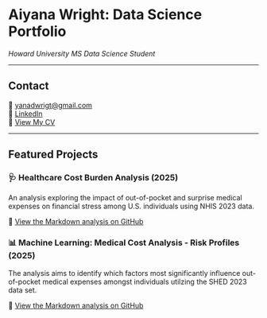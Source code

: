 # Aiyana Wright: Data Science Portfolio

*Howard University MS Data Science Student*

---

## Contact

📧 [yanadwrigt@gmail.com](mailto:yanadwrigt@gmail.com)  
🔗 [LinkedIn](https://www.linkedin.com/in/aiyanawright/)  
📄 [View My CV](2025_Digital_Resume.html)

---

## Featured Projects

### 🩺 Healthcare Cost Burden Analysis (2025)

An analysis exploring the impact of out-of-pocket and surprise medical expenses on financial stress among U.S. individuals using NHIS 2023 data.

📄 [View the Markdown analysis on GitHub](https://github.com/aiyanaw1/aiyanaw1.github.io/blob/892534b9c4d79c9f398a0078a7bc0173df799aec/Final.md)

### 📊 Machine Learning: Medical Cost Analysis - Risk Profiles (2025)

The analysis aims to identify which factors most significantly influence out-of-pocket medical expenses amongst individuals utilzing the SHED 2023 data set. 

📄 [View the Markdown analysis on GitHub](https://github.com/aiyanaw1/aiyanaw1.github.io/blob/ed0c050c7a515f8684b1f954ff37d5a80cae46d1/Medical_Cost_Analysis.md)
